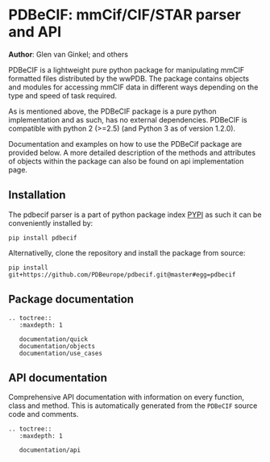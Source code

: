 # PDBeCIF: mmCif/CIF/STAR parser and API

**Author**: Glen van Ginkel; and others

PDBeCIF is a lightweight pure python package for manipulating mmCIF formatted files distributed by the wwPDB. The package contains objects and modules for accessing mmCIF data in different ways depending on the type and speed of task required.

As is mentioned above, the PDBeCIF package is a pure python implementation and as such, has no external dependencies. PDBeCIF is compatible with python 2 (>=2.5) (and Python 3 as of version 1.2.0).

Documentation and examples on how to use the PDBeCif package are provided below. A more detailed description of the methods and attributes of objects within the package can also be found on api implementation page.

## Installation

The pdbecif parser is a part of python package index [PYPI](https://pypi.org/project/PDBeCif) as such it can be conveniently installed by:

```
pip install pdbecif
```

Alternativelly, clone the repository and install the package from source:

```
pip install git+https://github.com/PDBeurope/pdbecif.git@master#egg=pdbecif
```

## Package documentation

```eval_rst
.. toctree::
   :maxdepth: 1

   documentation/quick
   documentation/objects
   documentation/use_cases
```

## API documentation

Comprehensive API documentation with information on every function, class and method. This is automatically generated from the `PDBeCIF` source code and comments.

```eval_rst
.. toctree::
   :maxdepth: 1

   documentation/api
```

